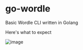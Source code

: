 # go-wordle
Basic Wordle CLI written in Golang

Here's what to expect

![image](https://user-images.githubusercontent.com/8726792/162546990-a9a6421d-ca3b-42ef-9fc3-c91a03d265ac.png)
